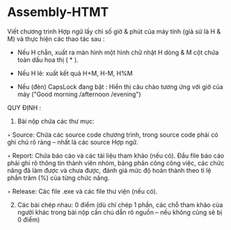 # Assembly-HTMT
 Viết chương trình Hợp ngữ lấy chỉ số giờ & phút của máy tính (giả sử là H & M) và thực hiện các thao tác sau :

+ Nếu H chẵn, xuất ra màn hình một hình chữ nhật H dòng & M cột chứa toàn dấu hoa thị ( * ).

+ Nếu H lẻ: xuất kết quả H+M, H-M, H%M

+ Nếu (đèn) CapsLock đang bật : Hiển thị câu chào tương ứng với giờ của máy ("Good morning /afternoon /evening")

 

QUY ĐỊNH :

1) Bài nộp chứa các thư mục:

◦ Source: Chứa các source code chương trình, trong source code phải có ghi chú rõ ràng – nhất là các source Hợp ngữ.

◦ Report: Chứa báo cáo và các tài liệu tham khảo (nếu có). Đầu file báo cáo phải ghi rõ thông tin thành viên nhóm, bảng phân công công việc, các chức năng đã làm được và chưa được, đánh giá mức độ hoàn thành theo tỉ lệ phần trăm (%) của từng chức năng.

◦ Release: Các file .exe và các file thư viện (nếu có).

2) Các bài chép nhau: 0 điểm (dù chỉ chép 1 phần, các chỗ tham khảo của người khác trong bài nộp cần chú dẫn rõ nguồn – nếu không cũng sẽ bị 0 điểm)
